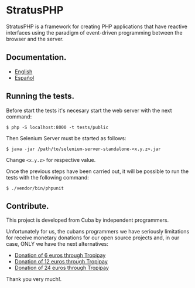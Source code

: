 
# StratusPHP

StratusPHP is a framework for creating PHP applications that have reactive interfaces using the paradigm of event-driven programming between the browser and the server.

## Documentation.

- [English](https://thenlabs.org/en/doc/stratus-php/master/index.html)
- [Español](https://thenlabs.org/es/doc/stratus-php/master/index.html)

## Running the tests.

Before start the tests it's necesary start the web server with the next command:

    $ php -S localhost:8000 -t tests/public

Then Selenium Server must be started as follows:

    $ java -jar /path/to/selenium-server-standalone-<x.y.z>.jar

Change `<x.y.z>` for respective value.

Once the previous steps have been carried out, it will be possible to run the tests with the following command:

    $ ./vendor/bin/phpunit

## Contribute.

This project is developed from Cuba by independent programmers.

Unfortunately for us, the cubans programmers we have seriously limitations for receive monetary donations for our open source projects and, in our case, ONLY we have the next alternatives:

- [Donation of 6 euros through Tropipay](https://www.tropipay.com/money-request/05988f30-5dda-11eb-9924-13eacace0c71)
- [Donation of 12 euros through Tropipay](https://www.tropipay.com/money-request/28cd29c0-5dda-11eb-9924-13eacace0c71)
- [Donation of 24 euros through Tropipay](https://www.tropipay.com/money-request/4c02aeb0-5dda-11eb-9924-13eacace0c71)

Thank you very much!.
